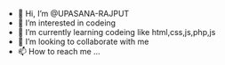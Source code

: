 - 👋 Hi, I’m @UPASANA-RAJPUT
- 👀 I’m interested in codeing
- 🌱 I’m currently learning codeing like html,css,js,php,js
- 💞️ I’m looking to collaborate with me 
- 📫 How to reach me ...

<!---
UPASANA-RAJPUT/UPASANA-RAJPUT is a ✨ special ✨ repository because its `README.md` (this file) appears on your GitHub profile.
You can click the Preview link to take a look at your changes.
---
